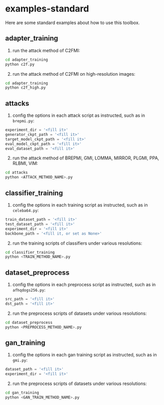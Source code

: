 
# examples-standard

Here are some standard examples about how to use this toolbox.

## adapter_training

1. run the attack method of C2FMI:
```bash
cd adapter_training
python c2f.py
```

2. run the attack method of C2FMI on high-resolution images:
```bash
cd adapter_training
python c2f_high.py
```

## attacks

1. config the options in each attack script as instructed, such as in `brepmi.py`:
```python
experiment_dir = '<fill it>'
generator_ckpt_path = '<fill it>'
target_model_ckpt_path = '<fill it>'
eval_model_ckpt_path = '<fill it>'
eval_dataset_path = '<fill it>'
```

2. run the attack method of BREPMI, GMI, LOMMA, MIRROR, PLGMI, PPA, RLBMI, VIM:
```bash
cd attacks
python <ATTACK_METHOD_NAME>.py
```

## classifier_training

1. config the options in each training script as instructed, such as in `celeba64.py`:
```python
train_dataset_path = '<fill it>'
test_dataset_path = '<fill it>'
experiment_dir = '<fill it>'
backbone_path = '<fill it, or set as None>'
```

2. run the training scripts of classifiers under various resolutions:
```bash
cd classifier_training
python <TRAIN_METHOD_NAME>.py
```

## dataset_preprocess

1. config the options in each preprocess script as instructed, such as in `afhqdogs256.py`:
```python
src_path = '<fill it>'
dst_path = '<fill it>'
```

2. run the preprocess scripts of datasets under various resolutions:
```bash
cd dataset_preprocess
python <PREPROCESS_METHOD_NAME>.py
```

## gan_training

1. config the options in each gan training script as instructed, such as in `gmi.py`:
```python
dataset_path = '<fill it>'
experiment_dir = '<fill it>'
```

2. run the preprocess scripts of datasets under various resolutions:
```bash
cd gan_training
python <GAN_TRAIN_METHOD_NAME>.py
```
